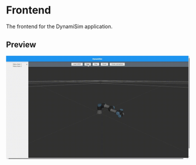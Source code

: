 # Frontend
The frontend for the DynamiSim application.

## Preview 
![Preview animation](docs/resources/preview.gif) 
